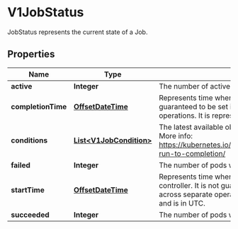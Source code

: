

# V1JobStatus

JobStatus represents the current state of a Job.
## Properties

Name | Type | Description | Notes
------------ | ------------- | ------------- | -------------
**active** | **Integer** | The number of actively running pods. |  [optional]
**completionTime** | [**OffsetDateTime**](OffsetDateTime.md) | Represents time when the job was completed. It is not guaranteed to be set in happens-before order across separate operations. It is represented in RFC3339 form and is in UTC. |  [optional]
**conditions** | [**List&lt;V1JobCondition&gt;**](V1JobCondition.md) | The latest available observations of an object&#39;s current state. More info: https://kubernetes.io/docs/concepts/workloads/controllers/jobs-run-to-completion/ |  [optional]
**failed** | **Integer** | The number of pods which reached phase Failed. |  [optional]
**startTime** | [**OffsetDateTime**](OffsetDateTime.md) | Represents time when the job was acknowledged by the job controller. It is not guaranteed to be set in happens-before order across separate operations. It is represented in RFC3339 form and is in UTC. |  [optional]
**succeeded** | **Integer** | The number of pods which reached phase Succeeded. |  [optional]



